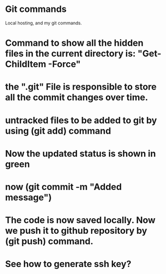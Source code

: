 # Git commands
Local hosting, and my git commands.

# Command to show all the hidden files in the current directory is: "Get-ChildItem -Force"

# the ".git" File is responsible to store all the commit changes over time.

# untracked files to be added to git by using (git add) command

# Now the updated status is shown in green

# now (git commit -m "Added message")

# The code is now saved locally. Now we push it to github repository by (git push) command.

# See how to generate ssh key?





